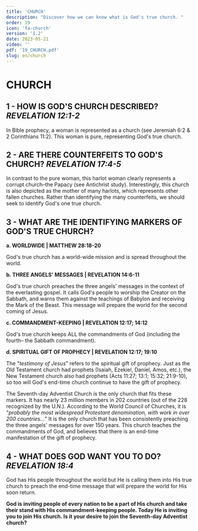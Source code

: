 ```yaml
---
title: 'CHURCH'
description: "Discover how we can know what is God's true church. "
order: 19
icon: 'fa-church'
version: '1.2'
date: 2023-05-21
video: ''
pdf: '19_CHURCH.pdf'
slug: en/church
---
```


# CHURCH

## 1 - HOW IS GOD'S CHURCH DESCRIBED? *REVELATION 12:1-2*

In Bible prophecy, a woman is represented as a church (see Jeremiah 6:2 & 2 Corinthians 11:2). This woman is pure, representing God's true church.

## 2 - ARE THERE COUNTERFEITS TO GOD'S CHURCH? *REVELATION 17:4-5*

In contrast to the pure woman, this harlot woman clearly represents a corrupt church–the Papacy (see Antichrist study). Interestingly, this church is also depicted as the mother of many harlots, which represents other fallen churches. Rather than identifying the many counterfeits, we should seek to identify God's one true church.

## 3 - WHAT ARE THE IDENTIFYING MARKERS OF GOD'S TRUE CHURCH?

  **a. WORLDWIDE | MATTHEW 28:18-20**

  God's true church has a world-wide mission and is spread throughout the world.

  **b. THREE ANGELS' MESSAGES | REVELATION 14:6-11**

  God's true church preaches the three angels' messages in the context of the everlasting gospel. It calls God's people to worship the Creator on the Sabbath, and warns them against the teachings of Babylon and receiving the Mark of the Beast. This message will prepare the world for the second coming of Jesus.

  **c. COMMANDMENT-KEEPING | REVELATION 12:17; 14:12**

  God's true church keeps ALL the commandments of God (including the fourth– the Sabbath commandment).

  **d. SPIRITUAL GIFT OF PROPHECY | REVELATION 12:17; 19:10**

  The "*testimony of Jesus*" refers to the spiritual gift of prophecy. Just as the Old Testament church had prophets (Isaiah, Ezekiel, Daniel, Amos, etc.), the New Testament church also had prophets (Acts 11:27; 13:1; 15:32; 21:9-10), so too will God's end-time church continue to have the gift of prophecy.


The Seventh-day Adventist Church is the only church that fits these markers. It has nearly 23 million members in 202 countries (out of the 228 recognized by the U.N.). According to the World Council of Churches, it is "*probably the most widespread Protestant denomination, with work in over 200 countries…*" It is the only church that has been consistently preaching the three angels' messages for over 150 years. This church teaches the commandments of God, and believes that there is an end-time manifestation of the gift of prophecy.

## 4 - WHAT DOES GOD WANT YOU TO DO? *REVELATION 18:4*

God has His people throughout the world but He is calling them into His true church to preach the end-time message that will prepare the world for His soon return.


**God is inviting people of every nation to be a part of His church and take their stand with His commandment-keeping people. Today He is inviting you to join His church. Is it your desire to join the Seventh-day Adventist church?**